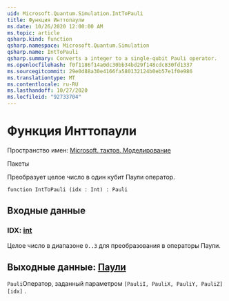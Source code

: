 ```yaml
---
uid: Microsoft.Quantum.Simulation.IntToPauli
title: Функция Инттопаули
ms.date: 10/26/2020 12:00:00 AM
ms.topic: article
qsharp.kind: function
qsharp.namespace: Microsoft.Quantum.Simulation
qsharp.name: IntToPauli
qsharp.summary: Converts a integer to a single-qubit Pauli operator.
ms.openlocfilehash: f0f1186f14a0dc30bb34bd29f148cdc830fd1337
ms.sourcegitcommit: 29e0d88a30e4166fa580132124b0eb57e1f0e986
ms.translationtype: MT
ms.contentlocale: ru-RU
ms.lasthandoff: 10/27/2020
ms.locfileid: "92733704"
---
```

# <a name="inttopauli-function"></a>Функция Инттопаули

Пространство имен: [Microsoft. тактов. Моделирование](xref:Microsoft.Quantum.Simulation)

Пакеты [](https://nuget.org/packages/)


Преобразует целое число в один кубит Паули оператор.

```qsharp
function IntToPauli (idx : Int) : Pauli
```


## <a name="input"></a>Входные данные

### <a name="idx--int"></a>IDX: [int](xref:microsoft.quantum.lang-ref.int)

Целое число в диапазоне `0..3` для преобразования в операторы Паули.



## <a name="output--pauli"></a>Выходные данные: [Паули](xref:microsoft.quantum.lang-ref.pauli)

`Pauli`Оператор, заданный параметром `[PauliI, PauliX, PauliY, PauliZ][idx]` .
